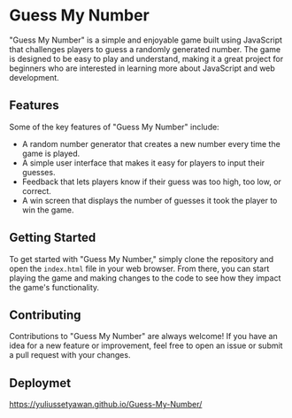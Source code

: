 # Guess My Number

"Guess My Number" is a simple and enjoyable game built using JavaScript that challenges players to guess a randomly generated number. The game is designed to be easy to play and understand, making it a great project for beginners who are interested in learning more about JavaScript and web development.

## Features

Some of the key features of "Guess My Number" include:

- A random number generator that creates a new number every time the game is played.
- A simple user interface that makes it easy for players to input their guesses.
- Feedback that lets players know if their guess was too high, too low, or correct.
- A win screen that displays the number of guesses it took the player to win the game.

## Getting Started

To get started with "Guess My Number," simply clone the repository and open the `index.html` file in your web browser. From there, you can start playing the game and making changes to the code to see how they impact the game's functionality.

## Contributing

Contributions to "Guess My Number" are always welcome! If you have an idea for a new feature or improvement, feel free to open an issue or submit a pull request with your changes.

## Deploymet
https://yuliussetyawan.github.io/Guess-My-Number/

